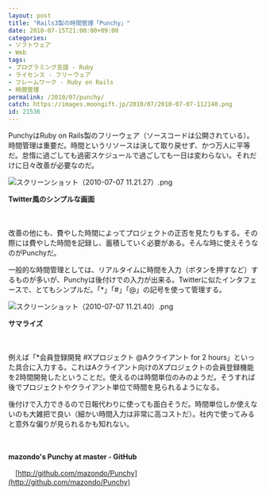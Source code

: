 ```yaml
---
layout: post
title: "Rails3製の時間管理「Punchy」"
date: 2010-07-15T21:00:00+09:00
categories:
- ソフトウェア
- Web
tags: 
- プログラミング言語 - Ruby
- ライセンス - フリーウェア
- フレームワーク - Ruby on Rails
- 時間管理
permalink: /2010/07/punchy/
catch: https://images.moongift.jp/2010/07/2010-07-07-112140.png
id: 21536
---
```

PunchyはRuby on Rails製のフリーウェア（ソースコードは公開されている）。時間管理は重要だ。時間というリソースは決して取り戻せず、かつ万人に平等だ。怠惰に過ごしても過密スケジュールで過ごしても一日は変わらない。それだけに日々改善が必要なのだ。

  

![スクリーンショット（2010-07-07 11.21.27）.png](https://images.moongift.jp/2010/07/2010-07-07-112127.png)  
  
**Twitter風のシンプルな画面**

  

　

  

改善の他にも、費やした時間によってプロジェクトの正否を見たりもする。その際には費やした時間を記録し、蓄積していく必要がある。そんな時に使えそうなのがPunchyだ。

  
<!--more-->

一般的な時間管理としては、リアルタイムに時間を入力（ボタンを押すなど）するものが多いが、Punchyは後付けでの入力が出来る。Twitterに似たインタフェースで、とてもシンプルだ。「\*」「#」「@」の記号を使って管理する。

  

![スクリーンショット（2010-07-07 11.21.40）.png](https://images.moongift.jp/2010/07/2010-07-07-112140.png)  
  
**サマライズ**

  

　

  

例えば「\*会員登録開発 #Xプロジェクト @Aクライアント for 2 hours」といった具合に入力する。これはAクライアント向けのXプロジェクトの会員登録機能を2時間開発したということだ。使えるのは時間単位のみのようだ。そうすれば後でプロジェクトやクライアント単位で時間を見られるようになる。

  

後付けで入力できるので日報代わりに使っても面白そうだ。時間単位しか使えないのも大雑把で良い（細かい時間入力は非常に高コストだ）。社内で使ってみると意外な偏りが見られるかも知れない。

  

　

  

**mazondo's Punchy at master - GitHub**  
  
　[http://github.com/mazondo/Punchy](http://github.com/mazondo/Punchy)

  
